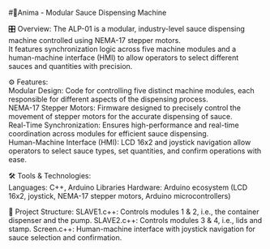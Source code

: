#🦾Anima - Modular Sauce Dispensing Machine  

🎛️ Overview: The ALP-01 is a modular, industry-level sauce dispensing machine controlled using NEMA-17 stepper motors.   
It features synchronization logic across five machine modules and a human-machine interface (HMI) to allow operators to select different sauces and quantities with precision.

⚙️ Features:  
Modular Design: Code for controlling five distinct machine modules, each responsible for different aspects of the dispensing process.  
NEMA-17 Stepper Motors: Firmware designed to precisely control the movement of stepper motors for the accurate dispensing of sauce.  
Real-Time Synchronization: Ensures high-performance and real-time coordination across modules for efficient sauce dispensing.  
Human-Machine Interface (HMI): LCD 16x2 and joystick navigation allow operators to select sauce types, set quantities, and confirm operations with ease.  

🛠 Tools & Technologies:  
Languages: C++, Arduino Libraries 
Hardware: Arduino ecosystem (LCD 16x2, joystick, NEMA-17 stepper motors, Arduino microcontrollers)   

📂 Project Structure:
SLAVE1.c++: Controls modules 1 & 2, i.e., the container dispenser and the pump.
SLAVE2.c++: Controls modules 3 & 4, i.e., lids and stamp.
Screen.c++: Human-machine interface with joystick navigation for sauce selection and confirmation.
